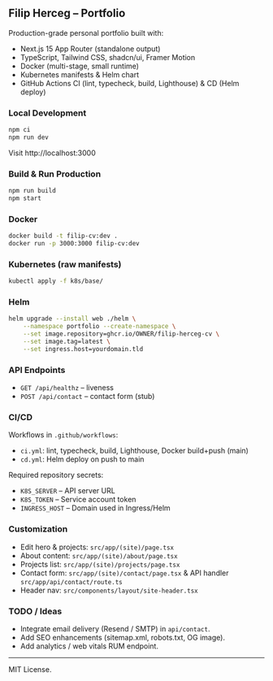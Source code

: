## Filip Herceg – Portfolio

Production-grade personal portfolio built with:

- Next.js 15 App Router (standalone output)
- TypeScript, Tailwind CSS, shadcn/ui, Framer Motion
- Docker (multi-stage, small runtime)
- Kubernetes manifests & Helm chart
- GitHub Actions CI (lint, typecheck, build, Lighthouse) & CD (Helm deploy)

### Local Development

```bash
npm ci
npm run dev
```

Visit http://localhost:3000

### Build & Run Production

```bash
npm run build
npm start
```

### Docker

```bash
docker build -t filip-cv:dev .
docker run -p 3000:3000 filip-cv:dev
```

### Kubernetes (raw manifests)

```bash
kubectl apply -f k8s/base/
```

### Helm

```bash
helm upgrade --install web ./helm \
	--namespace portfolio --create-namespace \
	--set image.repository=ghcr.io/OWNER/filip-herceg-cv \
	--set image.tag=latest \
	--set ingress.host=yourdomain.tld
```

### API Endpoints

- `GET /api/healthz` – liveness
- `POST /api/contact` – contact form (stub)

### CI/CD

Workflows in `.github/workflows`:
- `ci.yml`: lint, typecheck, build, Lighthouse, Docker build+push (main)
- `cd.yml`: Helm deploy on push to main

Required repository secrets:
- `K8S_SERVER` – API server URL
- `K8S_TOKEN` – Service account token
- `INGRESS_HOST` – Domain used in Ingress/Helm

### Customization

- Edit hero & projects: `src/app/(site)/page.tsx`
- About content: `src/app/(site)/about/page.tsx`
- Projects list: `src/app/(site)/projects/page.tsx`
- Contact form: `src/app/(site)/contact/page.tsx` & API handler `src/app/api/contact/route.ts`
- Header nav: `src/components/layout/site-header.tsx`

### TODO / Ideas

- Integrate email delivery (Resend / SMTP) in `api/contact`.
- Add SEO enhancements (sitemap.xml, robots.txt, OG image).
- Add analytics / web vitals RUM endpoint.

---

MIT License.
